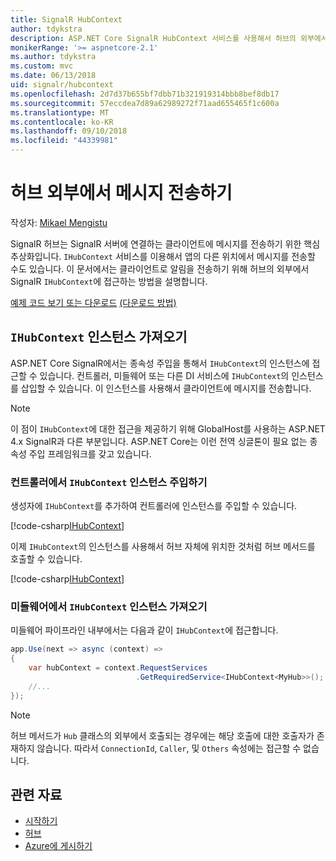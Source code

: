 ```yaml
---
title: SignalR HubContext
author: tdykstra
description: ASP.NET Core SignalR HubContext 서비스를 사용해서 허브의 외부에서 클라이언트에 알림을 전송하는 방법을 알아봅니다.
monikerRange: '>= aspnetcore-2.1'
ms.author: tdykstra
ms.custom: mvc
ms.date: 06/13/2018
uid: signalr/hubcontext
ms.openlocfilehash: 2d7d37b655bf7dbb71b321919314bbb8bef8db17
ms.sourcegitcommit: 57eccdea7d89a62989272f71aad655465f1c600a
ms.translationtype: MT
ms.contentlocale: ko-KR
ms.lasthandoff: 09/10/2018
ms.locfileid: "44339981"
---
```

# <a name="send-messages-from-outside-a-hub"></a>허브 외부에서 메시지 전송하기

작성자: [Mikael Mengistu](https://twitter.com/MikaelM_12)

SignalR 허브는 SignalR 서버에 연결하는 클라이언트에 메시지를 전송하기 위한 핵심 추상화입니다. `IHubContext` 서비스를 이용해서 앱의 다른 위치에서 메시지를 전송할 수도 있습니다. 이 문서에서는 클라이언트로 알림을 전송하기 위해 허브의 외부에서 SignalR `IHubContext`에 접근하는 방법을 설명합니다.

[예제 코드 보기 또는 다운로드](https://github.com/aspnet/Docs/tree/master/aspnetcore/signalr/hubcontext/sample/) [(다운로드 방법)](xref:tutorials/index#how-to-download-a-sample)

## <a name="get-an-instance-of-ihubcontext"></a>`IHubContext` 인스턴스 가져오기

ASP.NET Core SignalR에서는 종속성 주입을 통해서 `IHubContext`의 인스턴스에 접근할 수 있습니다. 컨트롤러, 미들웨어 또는 다른 DI 서비스에 `IHubContext`의 인스턴스를 삽입할 수 있습니다. 이 인스턴스를 사용해서 클라이언트에 메시지를 전송합니다.

> [!NOTE]
> 이 점이 `IHubContext`에 대한 접근을 제공하기 위해 GlobalHost를 사용하는 ASP.NET 4.x SignalR과 다른 부분입니다. ASP.NET Core는 이런 전역 싱글톤이 필요 없는 종속성 주입 프레임워크를 갖고 있습니다.

### <a name="inject-an-instance-of-ihubcontext-in-a-controller"></a>컨트롤러에서 `IHubContext` 인스턴스 주입하기

생성자에 `IHubContext`를 추가하여 컨트롤러에 인스턴스를 주입할 수 있습니다.

[!code-csharp[IHubContext](hubcontext/sample/Controllers/HomeController.cs?range=12-19,57)]

이제 `IHubContext`의 인스턴스를 사용해서 허브 자체에 위치한 것처럼 허브 메서드를 호출할 수 있습니다.

[!code-csharp[IHubContext](hubcontext/sample/Controllers/HomeController.cs?range=21-25)]

### <a name="get-an-instance-of-ihubcontext-in-middleware"></a>미들웨어에서 `IHubContext` 인스턴스 가져오기

미들웨어 파이프라인 내부에서는 다음과 같이 `IHubContext`에 접근합니다.

```csharp
app.Use(next => async (context) =>
{
    var hubContext = context.RequestServices
                            .GetRequiredService<IHubContext<MyHub>>();
    //...
});
```

> [!NOTE]
> 허브 메서드가 `Hub` 클래스의 외부에서 호출되는 경우에는 해당 호출에 대한 호출자가 존재하지 않습니다. 따라서 `ConnectionId`, `Caller`, 및 `Others` 속성에는 접근할 수 없습니다.

## <a name="related-resources"></a>관련 자료

* [시작하기](xref:tutorials/signalr)
* [허브](xref:signalr/hubs)
* [Azure에 게시하기](xref:signalr/publish-to-azure-web-app)
